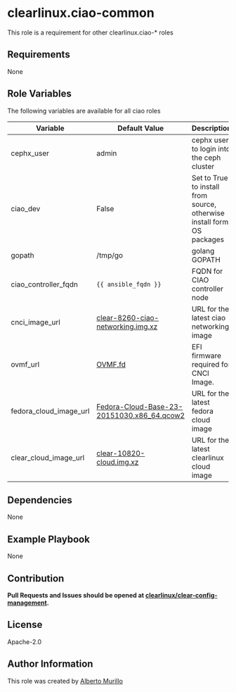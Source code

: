 # clearlinux.ciao-common
This role is a requirement for other clearlinux.ciao-* roles

## Requirements
None

## Role Variables
The following variables are available for all ciao roles

Variable  | Default Value | Description
--------  | ------------- | -----------
cephx_user | admin | cephx user to login into the ceph cluster
ciao_dev | False | Set to True to install from source, otherwise install form OS packages
gopath | /tmp/go | golang GOPATH
ciao_controller_fqdn | `{{ ansible_fqdn }}` | FQDN for CIAO controller node
cnci_image_url | [clear-8260-ciao-networking.img.xz](https://download.clearlinux.org/demos/ciao/clear-8260-ciao-networking.img.xz) | URL for the latest ciao networking image
ovmf_url | [OVMF.fd](https://download.clearlinux.org/image/OVMF.fd) | EFI firmware required for CNCI Image.
fedora_cloud_image_url | [Fedora-Cloud-Base-23-20151030.x86_64.qcow2](https://dl.fedoraproject.org/pub/fedora/linux/releases/23/Cloud/x86_64/Images/Fedora-Cloud-Base-23-20151030.x86_64.qcow2) | URL for the latest fedora cloud image
clear_cloud_image_url | [clear-10820-cloud.img.xz](https://download.clearlinux.org/releases/10820/clear/clear-10820-cloud.img.xz) | URL for the latest clearlinux cloud image

## Dependencies
None

## Example Playbook
None

## Contribution
**Pull Requests and Issues should be opened at [clearlinux/clear-config-management](https://github.com/clearlinux/clear-config-management).**

## License
Apache-2.0

## Author Information
This role was created by [Alberto Murillo](alberto.murillo.silva@intel.com)
